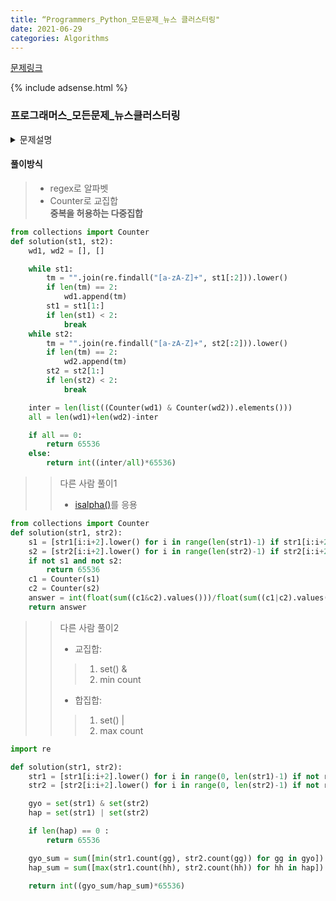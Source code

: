 ```yaml
---
title: “Programmers_Python_모든문제_뉴스 클러스터링"
date: 2021-06-29
categories: Algorithms
---
```


[문제링크](https://programmers.co.kr/learn/courses/30/lessons/17677)

{% include adsense.html %}

### 프로그래머스_모든문제_뉴스클러스터링


<details>
  <summary>문제설명</summary>

  자카드 유사도는 집합 간의 유사도를 검사하는 여러 방법 중의 하나로 알려져 있다.  <br>
  두 집합 A, B 사이의 자카드 유사도 J(A, B)는 두 집합의 교집합 크기를 두 집합의 합집합 크기로 나눈 값으로 정의된다. <br>
  
  예를 들어 집합 A = {1, 2, 3}, 집합 B = {2, 3, 4}라고 할 때,  <br>
  교집합 A ∩ B = {2, 3}, 합집합 A ∪ B = {1, 2, 3, 4}이 되므로,  <br>
  집합 A, B 사이의 자카드 유사도 J(A, B) = 2/4 = 0.5가 된다.  <br>
  집합 A와 집합 B가 모두 공집합일 경우에는 나눗셈이 정의되지 않으니 따로 J(A, B) = 1로 정의한다. <br>
  자카드 유사도는 원소의 중복을 허용하는 다중집합에 대해서 확장할 수 있다.  <br>
  다중집합 A는 원소 “1”을 3개 가지고 있고, 다중집합 B는 원소 “1”을 5개 가지고 있다고 하자.  <br>
  이 다중집합의 교집합 A ∩ B는 원소 “1”을 min(3, 5)인 3개, 합집합 A ∪ B는 원소 “1”을 max(3, 5)인 5개 가지게 된다. <br>
  
  
  
  다중집합 A = {1, 1, 2, 2, 3}, 다중집합 B = {1, 2, 2, 4, 5}라고 하면,  <br>
  교집합 A ∩ B = {1, 2, 2}, 합집합 A ∪ B = {1, 1, 2, 2, 3, 4, 5}가 되므로,  <br>
  자카드 유사도 J(A, B) = 3/7, 약 0.42가 된다. <br>
  
  이를 이용하여 문자열 사이의 유사도를 계산하는데 이용할 수 있다.  <br>
  문자열 “FRANCE”와 “FRENCH”가 주어졌을 때, 이를 두 글자씩 끊어서 다중집합을 만들 수 있다.  <br>
  
  
  각각 {FR, RA, AN, NC, CE}, {FR, RE, EN, NC, CH}가 되며,  <br>
  교집합은 {FR, NC}, 합집합은 {FR, RA, AN, NC, CE, RE, EN, CH}가 되므로,  <br>
  두 문자열 사이의 자카드 유사도 J("FRANCE", "FRENCH") = 2/8 = 0.25가 된다. <br>

  > 입력 형식 <br>
  > - 입력으로는 str1과 str2의 두 문자열이 들어온다. 각 문자열의 길이는 2 이상, 1,000 이하이다. <br>
  > - 입력으로 들어온 문자열은 두 글자씩 끊어서 다중집합의 원소로 만든다. 이때 영문자로 된 글자 쌍만 유효하고,  <br>
      기타 공백이나 숫자, 특수 문자가 들어있는 경우는 그 글자 쌍을 버린다. <br> 
      예를 들어 “ab+”가 입력으로 들어오면, “ab”만 다중집합의 원소로 삼고, “b+”는 버린다.<br> 
  > - 다중집합 원소 사이를 비교할 때, 대문자와 소문자의 차이는 무시한다. <br> 
  > “AB”와 “Ab”, “ab”는 같은 원소로 취급한다. <br>

  > 출력 형식 <br>
  > - 입력으로 들어온 두 문자열의 자카드 유사도를 출력한다.  <br>
  > 유사도 값은 0에서 1 사이의 실수이므로, 이를 다루기 쉽도록 65536을 곱한 후에 소수점 아래를 버리고 정수부만 출력한다. <br>
</details>


#### 풀이방식
> - regex로 알파벳
> - Counter로 교집합<br>
> **중복을 허용하는 다중집합**


```python
from collections import Counter
def solution(st1, st2):
    wd1, wd2 = [], []

    while st1:
        tm = "".join(re.findall("[a-zA-Z]+", st1[:2])).lower()
        if len(tm) == 2:
            wd1.append(tm)
        st1 = st1[1:]
        if len(st1) < 2:
            break
    while st2:
        tm = "".join(re.findall("[a-zA-Z]+", st2[:2])).lower()
        if len(tm) == 2:
            wd2.append(tm)
        st2 = st2[1:]
        if len(st2) < 2:
            break

    inter = len(list((Counter(wd1) & Counter(wd2)).elements()))
    all = len(wd1)+len(wd2)-inter

    if all == 0:
        return 65536
    else:
        return int((inter/all)*65536)
```


>> 다른 사람 풀이1
>> - [isalpha()](https://www.w3schools.com/python/ref_string_isalpha.asp)를 응용

```python
from collections import Counter
def solution(str1, str2):
    s1 = [str1[i:i+2].lower() for i in range(len(str1)-1) if str1[i:i+2].isalpha()]
    s2 = [str2[i:i+2].lower() for i in range(len(str2)-1) if str2[i:i+2].isalpha()]
    if not s1 and not s2:
        return 65536
    c1 = Counter(s1)
    c2 = Counter(s2)
    answer = int(float(sum((c1&c2).values()))/float(sum((c1|c2).values())) * 65536)
    return answer
```

>> 다른 사람 풀이2
>> - 교집합: 
>>> 1. set() & <br>
>>> 2. min count
>> - 합집합:
>>> 1. set() | <br>
>>> 2. max count 

```python
import re

def solution(str1, str2):
    str1 = [str1[i:i+2].lower() for i in range(0, len(str1)-1) if not re.findall('[^a-zA-Z]+', str1[i:i+2])]
    str2 = [str2[i:i+2].lower() for i in range(0, len(str2)-1) if not re.findall('[^a-zA-Z]+', str2[i:i+2])]

    gyo = set(str1) & set(str2)
    hap = set(str1) | set(str2)

    if len(hap) == 0 :
        return 65536

    gyo_sum = sum([min(str1.count(gg), str2.count(gg)) for gg in gyo])
    hap_sum = sum([max(str1.count(hh), str2.count(hh)) for hh in hap])

    return int((gyo_sum/hap_sum)*65536)
```
